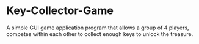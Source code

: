 # Key-Collector-Game
A simple GUI game application program that allows a group of 4 players, competes within each other to collect enough keys to unlock the treasure.
